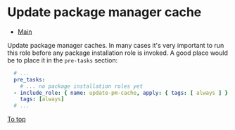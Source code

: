 # <a id="top"></a>Update package manager cache

* [Main](../../../readme.md)

Update package manager caches. In many cases it's very important to run this role before any package installation role is invoked. A good place would be to place it in the `pre-tasks` section:

```yaml
  # ...
  pre_tasks:
    # ... no package installation roles yet
  - include_role: { name: update-pm-cache, apply: { tags: [ always ] } }
    tags: [always]
  # ...
```

[To top]

[To top]: #top
